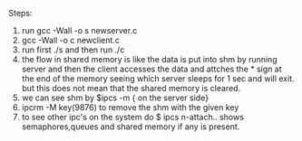 Steps:

1. run gcc -Wall -o s newserver.c
2. gcc -Wall -o c newclient.c
3. run first ./s and then run ./c
4. the flow in shared memory is like the data is put into shm by running server and then the client accesses the data and attches the * sign at the 
   end of the memory seeing which server sleeps for 1 sec and will exit. but this does not mean that the shared memory is cleared.
5. we can see shm by $ipcs -m { on the server side}
6. ipcrm -M key(9876) to remove the shm with the given key
7. to see other ipc's on the system do $ ipcs n-attach.. shows semaphores,queues and shared memory if any is present.
